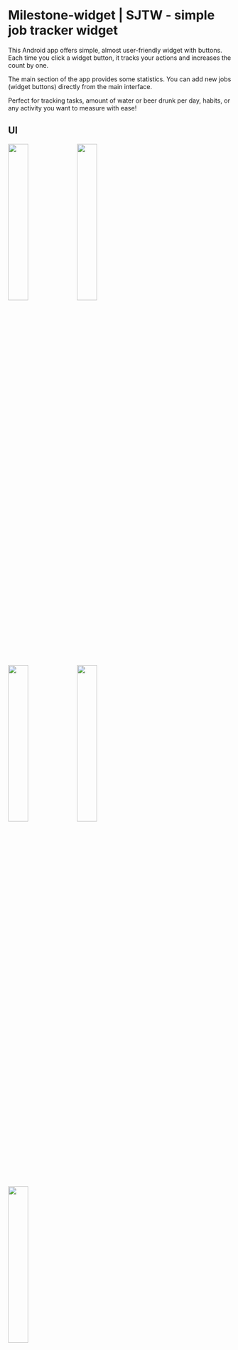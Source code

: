 # Milestone-widget | SJTW - simple job tracker widget

This Android app offers simple, almost user-friendly widget with buttons. Each time you click a widget button, it tracks your actions and increases the count by one.

The main section of the app provides some statistics. You can add new jobs (widget buttons) directly from the main interface.

Perfect for tracking tasks, amount of water or beer drunk per day, habits, or any activity you want to measure with ease!

## UI
<img src="https://github.com/user-attachments/assets/31a92b50-7fc6-4cec-82df-ec59676ec472" width=30% >
<img src="https://github.com/user-attachments/assets/74c5c32b-b401-4c67-8a76-fc11365c1627" width=30% >
<br />
<img src="https://github.com/user-attachments/assets/e148ad8e-9a7e-4f5e-a813-725c879f7280" width=30% >
<img src="https://github.com/user-attachments/assets/109a45ab-c607-467f-9a8d-730e2a166d77" width=30% >
<br />
<img src="https://github.com/user-attachments/assets/a57c8eea-39b9-4f63-8e6a-8227f8c41e2a" width=30% >
